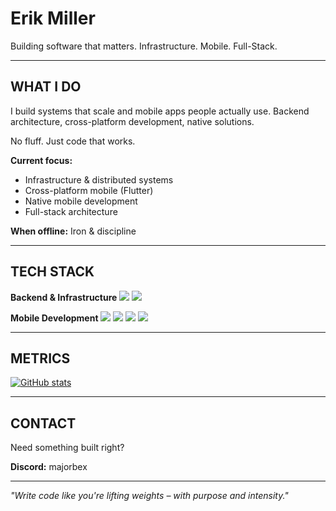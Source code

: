# Erik Miller

Building software that matters. Infrastructure. Mobile. Full-Stack.

---

## WHAT I DO

I build systems that scale and mobile apps people actually use.
Backend architecture, cross-platform development, native solutions.

No fluff. Just code that works.

**Current focus:**
- Infrastructure & distributed systems
- Cross-platform mobile (Flutter)
- Native mobile development
- Full-stack architecture

**When offline:** Iron & discipline

---

## TECH STACK

**Backend & Infrastructure**
![](https://img.shields.io/badge/Go-00ADD8?style=for-the-badge&logo=go&logoColor=black)
![](https://img.shields.io/badge/Docker-2496ED?style=for-the-badge&logo=docker&logoColor=white)

**Mobile Development**
![](https://img.shields.io/badge/Flutter-02569B?style=for-the-badge&logo=flutter&logoColor=white)
![](https://img.shields.io/badge/Dart-0175C2?style=for-the-badge&logo=dart&logoColor=white)
![](https://img.shields.io/badge/Kotlin-7F52FF?style=for-the-badge&logo=kotlin&logoColor=white)
![](https://img.shields.io/badge/Swift-FA7343?style=for-the-badge&logo=swift&logoColor=white)

---

## METRICS

[![GitHub stats](https://github-readme-stats.vercel.app/api?username=EinBexiii&show_icons=true&theme=dark&bg_color=000000&title_color=ffffff&text_color=ffffff&icon_color=00ADD8&hide_border=true&border_radius=0)](https://github.com/anuraghazra/github-readme-stats)

---

## CONTACT

Need something built right?

**Discord:** majorbex

---

*"Write code like you're lifting weights – with purpose and intensity."*
